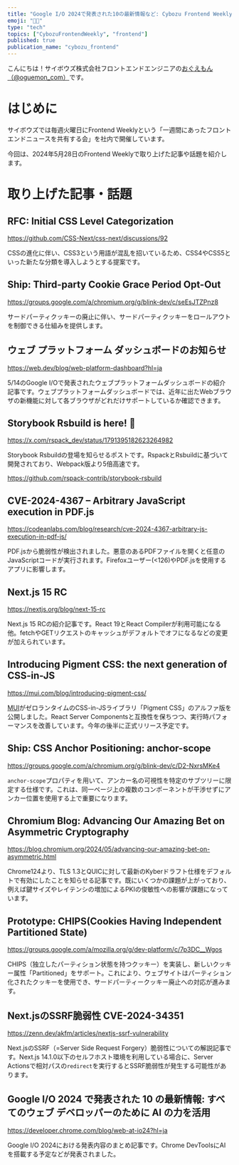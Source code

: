 ```yaml
---
title: "Google I/O 2024で発表された10の最新情報など: Cybozu Frontend Weekly (2024-05-28号)"
emoji: "👩‍🏫"
type: "tech"
topics: ["CybozuFrontendWeekly", "frontend"]
published: true
publication_name: "cybozu_frontend"
---
```


こんにちは！サイボウズ株式会社フロントエンドエンジニアの[おぐえもん（@oguemon_com）](https://twitter.com/oguemon_com)です。

# はじめに

サイボウズでは毎週火曜日にFrontend Weeklyという「一週間にあったフロントエンドニュースを共有する会」を社内で開催しています。

今回は、2024年5月28日のFrontend Weeklyで取り上げた記事や話題を紹介します。

# 取り上げた記事・話題

## RFC: Initial CSS Level Categorization

https://github.com/CSS-Next/css-next/discussions/92

CSSの進化に伴い、CSS3という用語が混乱を招いているため、CSS4やCSS5といった新たな分類を導入しようとする提案です。

## Ship: Third-party Cookie Grace Period Opt-Out

https://groups.google.com/a/chromium.org/g/blink-dev/c/seEsJTZPnz8

サードパーティクッキーの廃止に伴い、サードパーティクッキーをロールアウトを制御できる仕組みを提供します。

## ウェブ プラットフォーム ダッシュボードのお知らせ

https://web.dev/blog/web-platform-dashboard?hl=ja

5/14のGoogle I/Oで発表されたウェブプラットフォームダッシュボードの紹介記事です。ウェブプラットフォームダッシュボードでは、近年に出たWebブラウザの新機能に対して各ブラウザがどれだけサポートしているか確認できます。

## Storybook Rsbuild is here! 🥳

https://x.com/rspack_dev/status/1791395182623264982

Storybook Rsbuildの登場を知らせるポストです。RspackとRsbuildに基づいて開発されており、Webpack版より5倍高速です。

https://github.com/rspack-contrib/storybook-rsbuild

## CVE-2024-4367 – Arbitrary JavaScript execution in PDF.js

https://codeanlabs.com/blog/research/cve-2024-4367-arbitrary-js-execution-in-pdf-js/

PDF.jsから脆弱性が検出されました。悪意のあるPDFファイルを開くと任意のJavaScriptコードが実行されます。Firefoxユーザー(<126)やPDF.jsを使用するアプリに影響します。

## Next.js 15 RC

https://nextjs.org/blog/next-15-rc

Next.js 15 RCの紹介記事です。React 19とReact Compilerが利用可能になる他。fetchやGETリクエストのキャッシュがデフォルトでオフになるなどの変更が加えられています。

## Introducing Pigment CSS: the next generation of CSS-in-JS

https://mui.com/blog/introducing-pigment-css/

[MUI](https://mui.com/)がゼロランタイムのCSS-in-JSライブラリ「Pigment CSS」のアルファ版を公開しました。React Server Componentsと互換性を保ちつつ、実行時パフォーマンスを改善しています。今年の後半に正式リリース予定です。

## Ship: CSS Anchor Positioning: anchor-scope

https://groups.google.com/a/chromium.org/g/blink-dev/c/D2-NxrsMKe4

`anchor-scope`プロパティを用いて、アンカー名の可視性を特定のサブツリーに限定する仕様です。これは、同一ページ上の複数のコンポーネントが干渉せずにアンカー位置を使用する上で重要になります。

## Chromium Blog: Advancing Our Amazing Bet on Asymmetric Cryptography

https://blog.chromium.org/2024/05/advancing-our-amazing-bet-on-asymmetric.html

Chrome124より、TLS 1.3とQUICに対して最新のKyberドラフト仕様をデフォルトで有効にしたことを知らせる記事です。既にいくつかの課題が上がっており、例えば鍵サイズやレイテンシの増加によるPKIの俊敏性への影響が課題になっています。

## Prototype: CHIPS(Cookies Having Independent Partitioned State)

https://groups.google.com/a/mozilla.org/g/dev-platform/c/7p3DC__Wgos

CHIPS（独立したパーティション状態を持つクッキー）を実装し、新しいクッキー属性「Partitioned」をサポート。これにより、ウェブサイトはパーティション化されたクッキーを使用でき、サードパーティークッキー廃止への対応が進みます。

## Next.jsのSSRF脆弱性 CVE-2024-34351

https://zenn.dev/akfm/articles/nextjs-ssrf-vulnerability

Next.jsのSSRF（=Server Side Request Forgery）脆弱性についての解説記事です。Next.js 14.1.0以下のセルフホスト環境を利用している場合に、Server Actionsで相対パスの`redirect`を実行するとSSRF脆弱性が発生する可能性があります。

## Google I/O 2024 で発表された 10 の最新情報: すべてのウェブ デベロッパーのために AI の力を活用

https://developer.chrome.com/blog/web-at-io24?hl=ja

Google I/O 2024における発表内容のまとめ記事です。Chrome DevToolsにAIを搭載する予定などが発表されました。

